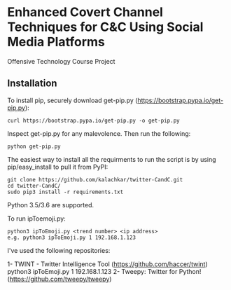 # Enhanced Covert Channel Techniques for C&C Using Social Media Platforms
Offensive Technology Course Project

Installation
------------

To install pip, securely download get-pip.py (https://bootstrap.pypa.io/get-pip.py):

    curl https://bootstrap.pypa.io/get-pip.py -o get-pip.py
    
Inspect get-pip.py for any malevolence. Then run the following:

    python get-pip.py

The easiest way to install all the requirments to run the script
is by using pip/easy_install to pull it from PyPI:
    
    git clone https://github.com/kalachkar/twitter-CandC.git
    cd twitter-CandC/
    sudo pip3 install -r requirements.txt

Python 3.5/3.6 are supported.


To run ipToemoji.py:

    python3 ipToEmoji.py <trend number> <ip address>
    e.g. python3 ipToEmoji.py 1 192.168.1.123

I've used the following repositories:

1- TWINT - Twitter Intelligence Tool (https://github.com/haccer/twint)
python3 ipToEmoji.py 1 192.168.1.123
2- Tweepy: Twitter for Python! (https://github.com/tweepy/tweepy)
    




